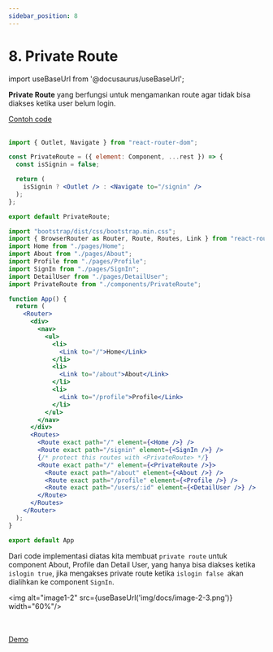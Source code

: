 ```yaml
---
sidebar_position: 8
---
```


# 8. Private Route

import useBaseUrl from '@docusaurus/useBaseUrl';

**Private Route** yang berfungsi untuk mengamankan route agar tidak bisa diakses ketika user belum login.

<a class="btn-example-code" href="https://github.com/demo-dumbways/ebook-code-results-stage-2/tree/8-frontend-react-js-advance/src">
Contoh code
</a>

<br />
<br />

```jsx title=pages/DetailUser.js
import { Outlet, Navigate } from "react-router-dom";

const PrivateRoute = ({ element: Component, ...rest }) => {
  const isSignin = false;

  return (
    isSignin ? <Outlet /> : <Navigate to="/signin" />
  );
};

export default PrivateRoute;
```

```jsx title=App.js {}
import "bootstrap/dist/css/bootstrap.min.css";
import { BrowserRouter as Router, Route, Routes, Link } from "react-router-dom";
import Home from "./pages/Home";
import About from "./pages/About";
import Profile from "./pages/Profile";
import SignIn from "./pages/SignIn";
import DetailUser from "./pages/DetailUser";
import PrivateRoute from "./components/PrivateRoute";

function App() {
  return (
    <Router>
      <div>
        <nav>
          <ul>
            <li>
              <Link to="/">Home</Link>
            </li>
            <li>
              <Link to="/about">About</Link>
            </li>
            <li>
              <Link to="/profile">Profile</Link>
            </li>
          </ul>
        </nav>
      </div>
      <Routes>
        <Route exact path="/" element={<Home />} />
        <Route exact path="/signin" element={<SignIn />} />
        {/* protect this routes with <PrivateRoute> */}
        <Route exact path="/" element={<PrivateRoute />}>
          <Route exact path="/about" element={<About />} />
          <Route exact path="/profile" element={<Profile />} />
          <Route exact path="/users/:id" element={<DetailUser />} />
        </Route>
      </Routes>
    </Router>
  );
}

export default App
```

Dari code implementasi diatas kita membuat `private route` untuk component About, Profile dan Detail User, yang hanya bisa diakses ketika `islogin true`, jika mengakses private route ketika `islogin false `akan dialihkan ke component `SignIn`.

<img alt="image1-2" src={useBaseUrl('img/docs/image-2-3.png')} width="60%"/>

<br />
<br />

<div>
<a class="btn-demo" href="https://ebook-code-results-stage-2-git-3-frontend-37d2af-demo-dumbways.vercel.app/">
Demo
</a>
</div>